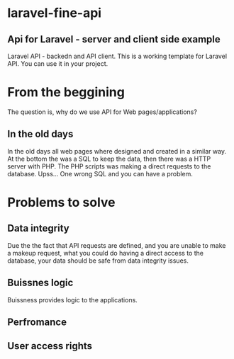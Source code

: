 # laravel-fine-api
## Api for Laravel - server and client side example
Laravel API - backedn and API client. This is a working template for Laravel API. You can use it in your project. 
# From the beggining
The question is, why do we use API for Web pages/applications?

## In the old days
In the old days all web pages where designed and created in a similar way. At the bottom the was a SQL to keep the data, then there was a HTTP server with PHP. The PHP scripts was making a direct requests to the database. Upss... One wrong SQL and you can have a problem.

# Problems to solve
## Data integrity
Due the the fact that API requests are defined, and you are unable to make a makeup request, what you could do having a direct access to the database, your data should be safe from data integrity issues.
## Buissnes logic
Buissness provides logic to the applications.
## Perfromance
## User access rights
